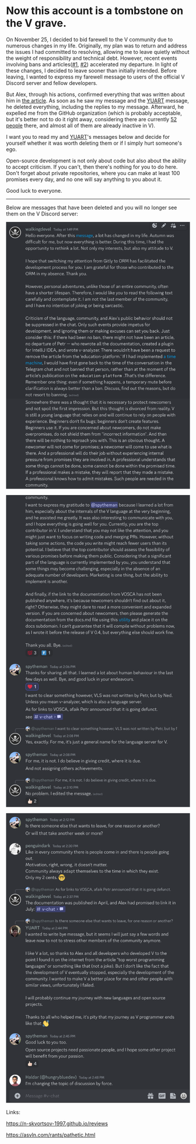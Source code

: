 # Now this account is a tombstone on the V grave.

On November 25, I decided to bid farewell to the V community due to numerous changes in my life. Originally, my plan was to return and address the issues I had committed to resolving, allowing me to leave quietly without the weight of responsibility and technical debt. However, recent events involving bans and articles([#1](https://n-skvortsov-1997.github.io/reviews), [#2](https://asvln.com/rants/pathetic.html)) accelerated my departure. In light of these changes, I decided to leave sooner than initially intended. Before leaving, I wanted to express my farewell message to users of the official V Discord server and fellow developers.

But Alex, through his actions, confirmed everything that was written about him in [the article](https://n-skvortsov-1997.github.io/reviews/#about-the-v-community). As soon as he saw my message and the [YUART](https://github.com/ArtemkaKun) message, he deleted everything, including the replies to my message. Afterward, he expelled me from the GitHub organization (which is probably acceptable, but it's better not to do it right away, considering there are currently [52 people](https://github.com/orgs/vlang/people) there, and almost all of them are already inactive in V).

I want you to read my and [YUART](https://github.com/ArtemkaKun)'s messages below and decide for yourself whether it was worth deleting them or if I simply hurt someone's ego.

Open-source development is not only about code but also about the ability to accept criticism. If you can't, then there's nothing for you to do here. Don't forget about private repositories, where you can make at least 100 promises every day, and no one will say anything to you about it.

Good luck to everyone.

---

Below are messages that have been deleted and you will no longer see them on the V Discord server:

![1 screenshot](./imgs/1.png)

![2 screenshot](./imgs/2.png)

![3 screenshot](./imgs/3.png)

Links:

https://n-skvortsov-1997.github.io/reviews

https://asvln.com/rants/pathetic.html
